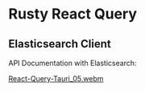 # Rusty React Query

## Elasticsearch Client

API Documentation with Elasticsearch:


[React-Query-Tauri_05.webm](https://github.com/mpolinowski/rusty-react-query/assets/18694428/5ff7a5e1-0c42-401d-a943-e0f878e655ee)

